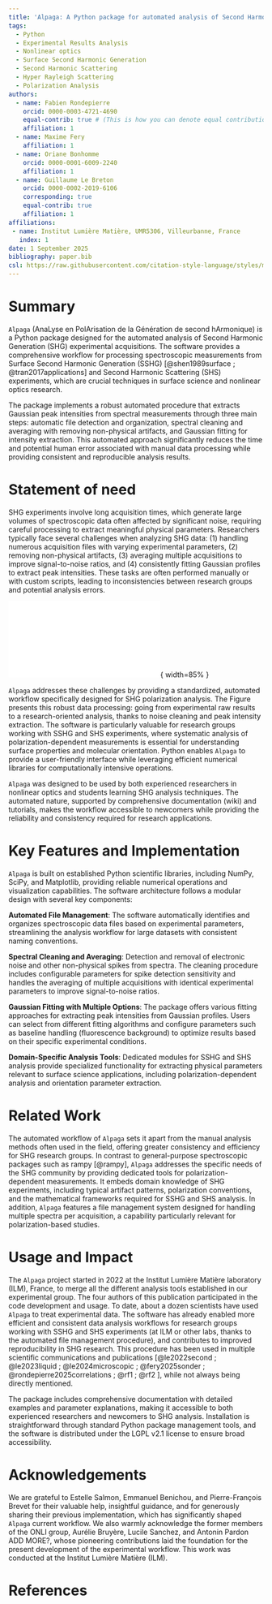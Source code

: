 ```yaml
---
title: 'Alpaga: A Python package for automated analysis of Second Harmonic Generation polarization experiments'
tags:
  - Python
  - Experimental Results Analysis 
  - Nonlinear optics
  - Surface Second Harmonic Generation
  - Second Harmonic Scattering
  - Hyper Rayleigh Scattering
  - Polarization Analysis
authors:
  - name: Fabien Rondepierre
    orcid: 0000-0003-4721-4690
    equal-contrib: true # (This is how you can denote equal contributions between multiple authors)
    affiliation: 1
  - name: Maxime Fery 
    affiliation: 1
  - name: Oriane Bonhomme
    orcid: 0000-0001-6009-2240
    affiliation: 1
  - name: Guillaume Le Breton
    orcid: 0000-0002-2019-6106
    corresponding: true
    equal-contrib: true
    affiliation: 1 
affiliations:
 - name: Institut Lumière Matière, UMR5306, Villeurbanne, France
   index: 1
date: 1 September 2025
bibliography: paper.bib
csl: https://raw.githubusercontent.com/citation-style-language/styles/master/ieee.csl
---
```


# Summary

`Alpaga` (AnaLyse en PolArisation de la Génération de second hArmonique) is a Python package designed for the automated analysis of Second Harmonic Generation (SHG) experimental acquisitions. The software provides a comprehensive workflow for processing spectroscopic measurements from Surface Second Harmonic Generation (SSHG) [@shen1989surface ; @tran2017applications] and Second Harmonic Scattering (SHS) experiments, which are crucial techniques in surface science and nonlinear optics research.

The package implements a robust automated procedure that extracts Gaussian peak intensities from spectral measurements through three main steps: automatic file detection and organization, spectral cleaning and averaging with  removing non-physical artifacts, and Gaussian fitting for intensity extraction. This automated approach significantly reduces the time and potential human error associated with manual data processing while providing consistent and reproducible analysis results.

# Statement of need

SHG experiments involve long acquisition times, which generate large volumes of spectroscopic data often affected by significant noise, requiring careful processing to extract meaningful physical parameters. Researchers typically face several challenges when analyzing SHG data: (1) handling numerous acquisition files with varying experimental parameters, (2) removing non-physical artifacts, (3) averaging multiple acquisitions to improve signal-to-noise ratios, and (4) consistently fitting Gaussian profiles to extract peak intensities. These tasks are often performed manually or with custom scripts, leading to inconsistencies between research groups and potential analysis errors.

![Alpaga goal: robustly extract from raw spectra meaningful information from second harmonic generation experimental setups. ](fig1.pdf){ width=85% }

`Alpaga` addresses these challenges by providing a standardized, automated workflow specifically designed for SHG polarization analysis. The Figure presents this robust data processing: going from experimental raw results to a research-oriented analysis, thanks to noise cleaning and peak intensity extraction. The software is particularly valuable for research groups working with SSHG and SHS experiments, where systematic analysis of polarization-dependent measurements is essential for understanding surface properties and molecular orientation. Python enables `Alpaga` to provide a user-friendly interface while leveraging efficient numerical libraries for computationally intensive operations.

`Alpaga` was designed to be used by both experienced researchers in nonlinear optics and students learning SHG analysis techniques. The automated nature, supported by comprehensive documentation (wiki) and tutorials, makes the workflow accessible to newcomers while providing the reliability and consistency required for research applications.

# Key Features and Implementation

`Alpaga` is built on established Python scientific libraries, including NumPy, SciPy, and Matplotlib, providing reliable numerical operations and visualization capabilities. The software architecture follows a modular design with several key components:

**Automated File Management**: The software automatically identifies and organizes spectroscopic data files based on experimental parameters, streamlining the analysis workflow for large datasets with consistent naming conventions.

**Spectral Cleaning and Averaging**: Detection and removal of electronic noise and other non-physical spikes from spectra. The cleaning procedure includes configurable parameters for spike detection sensitivity and handles the averaging of multiple acquisitions with identical experimental parameters to improve signal-to-noise ratios.

**Gaussian Fitting with Multiple Options**: The package offers various fitting approaches for extracting peak intensities from Gaussian profiles. Users can select from different fitting algorithms and configure parameters such as baseline handling (fluorescence background) to optimize results based on their specific experimental conditions.

**Domain-Specific Analysis Tools**: Dedicated modules for SSHG and SHS analysis provide specialized functionality for extracting physical parameters relevant to surface science applications, including polarization-dependent analysis and orientation parameter extraction.

# Related Work
The automated workflow of `Alpaga` sets it apart from the manual analysis methods often used in the field, offering greater consistency and efficiency for SHG research groups.
In contrast to general-purpose spectroscopic packages such as rampy [@rampy], `Alpaga` addresses the specific needs of the SHG community by providing dedicated tools for polarization-dependent measurements.
It embeds domain knowledge of SHG experiments, including typical artifact patterns, polarization conventions, and the mathematical frameworks required for SSHG and SHS analysis.
In addition, `Alpaga` features a file management system designed for handling multiple spectra per acquisition, a capability particularly relevant for polarization-based studies.

# Usage and Impact
The `Alpaga` project started in 2022 at the Institut Lumière Matière laboratory (ILM), France, to merge all the different analysis tools established in our experimental group. The four authors of this publication participated in the code development and usage. 
To date, about a dozen scientists have used `Alpaga` to treat experimental data. 
The software has already enabled more efficient and consistent data analysis workflows for research groups working with SSHG and SHS experiments (at ILM or other labs, thanks to the automated file management procedure), and contributes to improved reproducibility in SHG research.
This procedure has been used in multiple scientific communications and publications [@le2022second ; @le2023liquid ; @le2024microscopic ; @fery2025sonder ; @rondepierre2025correlations ; @rf1 ; @rf2 ], while not always being directly mentioned. 

The package includes comprehensive documentation with detailed examples and parameter explanations, making it accessible to both experienced researchers and newcomers to SHG analysis. Installation is straightforward through standard Python package management tools, and the software is distributed under the LGPL v2.1 license to ensure broad accessibility.

# Acknowledgements
We are grateful to Estelle Salmon, Emmanuel Benichou, and Pierre-François Brevet for their valuable help, insightful guidance, and for generously sharing their previous implementation, which has significantly shaped `Alpaga` current workflow.
We also warmly acknowledge the former members of the ONLI group, Aurélie Bruyère, Lucile Sanchez, and Antonin Pardon ADD MORE?, whose pioneering contributions laid the foundation for the present development of the experimental workflow.
This work was conducted at the Institut Lumière Matière (ILM).

# References

